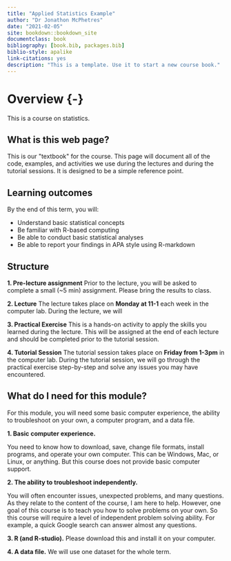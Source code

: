 ```yaml
--- 
title: "Applied Statistics Example"
author: "Dr Jonathon McPhetres"
date: "2021-02-05"
site: bookdown::bookdown_site
documentclass: book
bibliography: [book.bib, packages.bib]
biblio-style: apalike
link-citations: yes
description: "This is a template. Use it to start a new course book."
---
```






# Overview {-}

This is a course on statistics.

## What is this web page?

This is our "textbook" for the course. This page will document all of the code, examples, and activities we use during the lectures and during the tutorial sessions. It is designed to be a simple reference point.

## Learning outcomes

By the end of this term, you will:

* Understand basic statistical concepts
* Be familiar with R-based computing
* Be able to conduct basic statistical analyses
* Be able to report your findings in APA style using R-markdown

## Structure

**1. Pre-lecture assignment**
Prior to the lecture, you will be asked to complete a small (~5 min) assignment. Please bring the results to class.

**2. Lecture**
The lecture takes place on **Monday at 11-1** each week in the computer lab. During the lecture, we will

**3. Practical Exercise**
This is a hands-on activity to apply the skills you learned during the lecture. This will be assigned at the end of each lecture and should be completed prior to the tutorial session.

**4. Tutorial Session**
The tutorial session takes place on **Friday from 1-3pm** in the computer lab. During the tutorial session, we will go through the practical exercise step-by-step and solve any issues you may have encountered.


## What do I need for this module?

For this module, you will need some basic computer experience, the ability to troubleshoot on your own, a computer program, and a data file. 

**1. Basic computer experience.** 

You need to know how to download, save, change file formats, install programs, and operate your own computer. This can be Windows, Mac, or Linux, or anything. But this course does not provide basic computer support.

**2. The ability to troubleshoot independently.**

You will often encounter issues, unexpected problems, and many questions. As they relate to the content of the course, I am here to help. However, one goal of this course is to teach you how to solve problems on your own. So this course will require a level of independent problem solving ability. For example, a quick Google search can answer almost any questions.

**3. R (and R-studio).** 
Please download this and install it on your computer.

**4. A data file.** 
We will use one dataset for the whole term.

